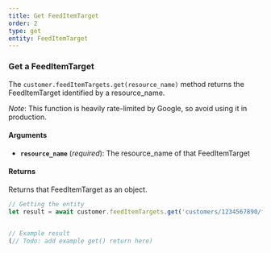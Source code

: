```yaml
---
title: Get FeedItemTarget
order: 2
type: get
entity: FeedItemTarget
---
```


### Get a FeedItemTarget

The `customer.feedItemTargets.get(resource_name)` method returns the FeedItemTarget identified by a resource_name.

_Note_: This function is heavily rate-limited by Google, so avoid using it in production.

#### Arguments

- **`resource_name`** (_required_): The resource_name of that FeedItemTarget

#### Returns

Returns that FeedItemTarget as an object.

```javascript
// Getting the entity
let result = await customer.feedItemTargets.get('customers/1234567890/feedItemTargets/123123123')
```

```javascript

// Example result
(// Todo: add example get() return here)

```
